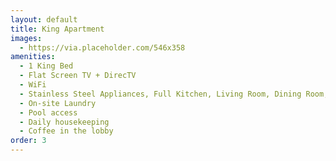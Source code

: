 ```yaml
---
layout: default
title: King Apartment
images:
  - https://via.placeholder.com/546x358
amenities:
  - 1 King Bed
  - Flat Screen TV + DirecTV
  - WiFi
  - Stainless Steel Appliances, Full Kitchen, Living Room, Dining Room, Bedroom with walk in closet.
  - On-site Laundry
  - Pool access
  - Daily housekeeping
  - Coffee in the lobby
order: 3
---
```

